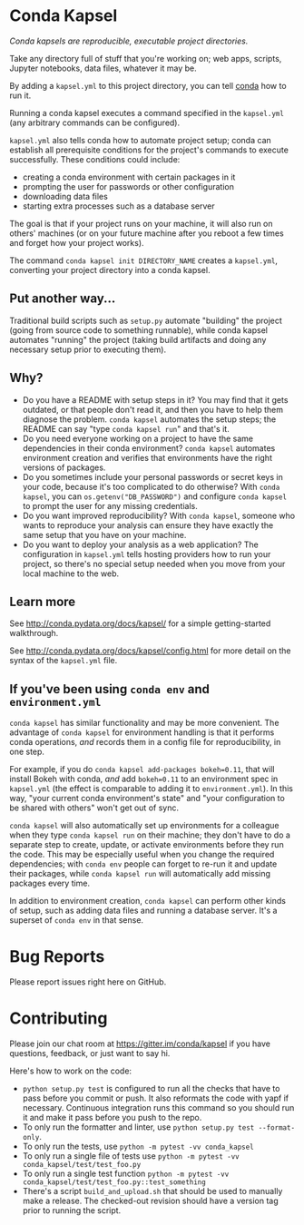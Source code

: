 # Conda Kapsel

*Conda kapsels are reproducible, executable project directories.*

Take any directory full of stuff that you're working on; web apps,
scripts, Jupyter notebooks, data files, whatever it may be.

By adding a `kapsel.yml` to this project directory, you can tell
[conda](https://github.com/conda/conda) how to run it.

Running a conda kapsel executes a command specified in the
`kapsel.yml` (any arbitrary commands can be configured).

`kapsel.yml` also tells conda how to automate project setup; conda
can establish all prerequisite conditions for the project's
commands to execute successfully. These conditions could include:

 * creating a conda environment with certain packages in it
 * prompting the user for passwords or other configuration
 * downloading data files
 * starting extra processes such as a database server

The goal is that if your project runs on your machine, it will
also run on others' machines (or on your future machine after you
reboot a few times and forget how your project works).

The command `conda kapsel init DIRECTORY_NAME` creates a
`kapsel.yml`, converting your project directory into a conda
kapsel.

## Put another way...

Traditional build scripts such as `setup.py` automate "building"
the project (going from source code to something runnable), while
conda kapsel automates "running" the project (taking build
artifacts and doing any necessary setup prior to executing them).

## Why?

 * Do you have a README with setup steps in it? You may find that
   it gets outdated, or that people don't read it, and then you
   have to help them diagnose the problem. `conda kapsel`
   automates the setup steps; the README can say "type `conda
   kapsel run`" and that's it.
 * Do you need everyone working on a project to have the same
   dependencies in their conda environment? `conda kapsel`
   automates environment creation and verifies that environments
   have the right versions of packages.
 * Do you sometimes include your personal passwords or secret keys
   in your code, because it's too complicated to do otherwise?
   With `conda kapsel`, you can `os.getenv("DB_PASSWORD")` and
   configure `conda kapsel` to prompt the user for any missing
   credentials.
 * Do you want improved reproducibility? With `conda kapsel`,
   someone who wants to reproduce your analysis can ensure they
   have exactly the same setup that you have on your machine.
 * Do you want to deploy your analysis as a web application? The
   configuration in `kapsel.yml` tells hosting providers how to
   run your project, so there's no special setup needed when
   you move from your local machine to the web.

## Learn more

See http://conda.pydata.org/docs/kapsel/ for a simple
getting-started walkthrough.

See http://conda.pydata.org/docs/kapsel/config.html for more detail on
the syntax of the `kapsel.yml` file.

## If you've been using `conda env` and `environment.yml`

`conda kapsel` has similar functionality and may be more
convenient. The advantage of `conda kapsel` for environment
handling is that it performs conda operations, _and_ records them
in a config file for reproducibility, in one step.

For example, if you do `conda kapsel add-packages bokeh=0.11`,
that will install Bokeh with conda, _and_ add `bokeh=0.11` to an
environment spec in `kapsel.yml` (the effect is comparable to
adding it to `environment.yml`). In this way, "your current conda
environment's state" and "your configuration to be shared with
others" won't get out of sync.

`conda kapsel` will also automatically set up environments for a
colleague when they type `conda kapsel run` on their machine; they
don't have to do a separate step to create, update, or activate
environments before they run the code. This may be especially
useful when you change the required dependencies; with `conda env`
people can forget to re-run it and update their packages, while
`conda kapsel run` will automatically add missing packages every
time.

In addition to environment creation, `conda kapsel` can perform
other kinds of setup, such as adding data files and running a
database server. It's a superset of `conda env` in that sense.

# Bug Reports

Please report issues right here on GitHub.

# Contributing

Please join our chat room at https://gitter.im/conda/kapsel if you
have questions, feedback, or just want to say hi.

Here's how to work on the code:

 * `python setup.py test` is configured to run all the checks that
   have to pass before you commit or push. It also reformats the
   code with yapf if necessary. Continuous integration runs this
   command so you should run it and make it pass before you push
   to the repo.
 * To only run the formatter and linter, use `python setup.py test
   --format-only`.
 * To only run the tests, use `python -m pytest -vv conda_kapsel`
 * To only run a single file of tests use `python -m pytest
   -vv conda_kapsel/test/test_foo.py`
 * To only run a single test function `python -m pytest
   -vv conda_kapsel/test/test_foo.py::test_something`
 * There's a script `build_and_upload.sh` that should be used to
   manually make a release. The checked-out revision should have
   a version tag prior to running the script.
